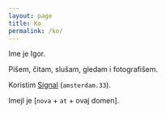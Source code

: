 ```yaml
---
layout: page
title: Ko
permalink: /ko/
---
```


Ime je Igor. 

Pišem, čitam, slušam, gledam i fotografišem.

Koristim [Signal](https://signal.org/) (`amsterdam.33`).

Imejl je [`nova` + `at` +  ovaj domen]. 
